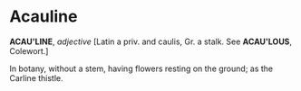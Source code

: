 # Acauline

**ACAU'LINE**, _adjective_ \[Latin a priv. and caulis, Gr. a stalk. See **ACAU'LOUS**, Colewort.\]

In botany, without a stem, having flowers resting on the ground; as the Carline thistle.